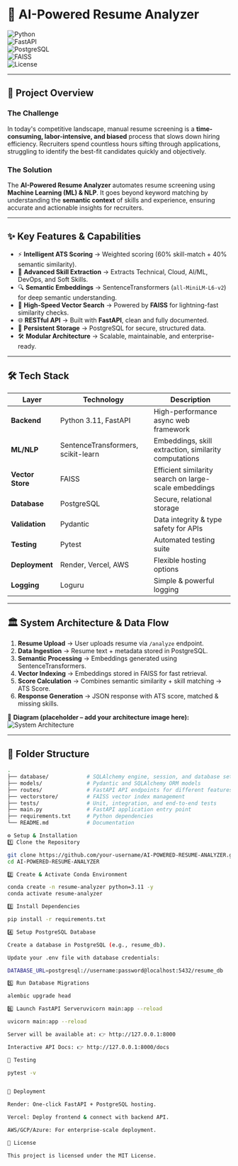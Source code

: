 # 🚀 AI-Powered Resume Analyzer  

![Python](https://img.shields.io/badge/Python-3.11-blue)  
![FastAPI](https://img.shields.io/badge/FastAPI-Framework-green)  
![PostgreSQL](https://img.shields.io/badge/Database-PostgreSQL-blue)  
![FAISS](https://img.shields.io/badge/Vector%20Search-FAISS-orange)  
![License](https://img.shields.io/badge/License-MIT-yellow)  

---

## 🌟 Project Overview  

### The Challenge  
In today's competitive landscape, manual resume screening is a **time-consuming, labor-intensive, and biased** process that slows down hiring efficiency. Recruiters spend countless hours sifting through applications, struggling to identify the best-fit candidates quickly and objectively.  

### The Solution  
The **AI-Powered Resume Analyzer** automates resume screening using **Machine Learning (ML) & NLP**. It goes beyond keyword matching by understanding the **semantic context** of skills and experience, ensuring accurate and actionable insights for recruiters.  

---

## ✨ Key Features & Capabilities  
- ⚡ **Intelligent ATS Scoring** → Weighted scoring (60% skill-match + 40% semantic similarity).  
- 🧠 **Advanced Skill Extraction** → Extracts Technical, Cloud, AI/ML, DevOps, and Soft Skills.  
- 🔍 **Semantic Embeddings** → SentenceTransformers (`all-MiniLM-L6-v2`) for deep semantic understanding.  
- 🚀 **High-Speed Vector Search** → Powered by **FAISS** for lightning-fast similarity checks.  
- 🌐 **RESTful API** → Built with **FastAPI**, clean and fully documented.  
- 💾 **Persistent Storage** → PostgreSQL for secure, structured data.  
- 🛠 **Modular Architecture** → Scalable, maintainable, and enterprise-ready.  

---

## 🛠 Tech Stack  

| Layer            | Technology                           | Description                                                                 |
|------------------|--------------------------------------|-----------------------------------------------------------------------------|
| **Backend**      | Python 3.11, FastAPI                 | High-performance async web framework                                        |
| **ML/NLP**       | SentenceTransformers, scikit-learn   | Embeddings, skill extraction, similarity computations                      |
| **Vector Store** | FAISS                                | Efficient similarity search on large-scale embeddings                       |
| **Database**     | PostgreSQL                           | Secure, relational storage                                                  |
| **Validation**   | Pydantic                             | Data integrity & type safety for APIs                                       |
| **Testing**      | Pytest                               | Automated testing suite                                                     |
| **Deployment**   | Render, Vercel, AWS                  | Flexible hosting options                                                    |
| **Logging**      | Loguru                               | Simple & powerful logging                                                   |

---

## 🏛 System Architecture & Data Flow  

1. **Resume Upload** → User uploads resume via `/analyze` endpoint.  
2. **Data Ingestion** → Resume text + metadata stored in PostgreSQL.  
3. **Semantic Processing** → Embeddings generated using SentenceTransformers.  
4. **Vector Indexing** → Embeddings stored in FAISS for fast retrieval.  
5. **Score Calculation** → Combines semantic similarity + skill matching → ATS Score.  
6. **Response Generation** → JSON response with ATS score, matched & missing skills.  

📌 **Diagram (placeholder – add your architecture image here):**  
![System Architecture](assets/architecture.png)  

---

## 📂 Folder Structure  

```bash
.
├── database/            # SQLAlchemy engine, session, and database setup
├── models/              # Pydantic and SQLAlchemy ORM models
├── routes/              # FastAPI API endpoints for different features
├── vectorstore/         # FAISS vector index management
├── tests/               # Unit, integration, and end-to-end tests
├── main.py              # FastAPI application entry point
├── requirements.txt     # Python dependencies
└── README.md            # Documentation

⚙️ Setup & Installation
1️⃣ Clone the Repository

git clone https://github.com/your-username/AI-POWERED-RESUME-ANALYZER.git
cd AI-POWERED-RESUME-ANALYZER

2️⃣ Create & Activate Conda Environment

conda create -n resume-analyzer python=3.11 -y
conda activate resume-analyzer

3️⃣ Install Dependencies

pip install -r requirements.txt

4️⃣ Setup PostgreSQL Database

Create a database in PostgreSQL (e.g., resume_db).

Update your .env file with database credentials:

DATABASE_URL=postgresql://username:password@localhost:5432/resume_db

5️⃣ Run Database Migrations

alembic upgrade head

6️⃣ Launch FastAPI Serveruvicorn main:app --reload

uvicorn main:app --reload

Server will be available at: 👉 http://127.0.0.1:8000

Interactive API Docs: 👉 http://127.0.0.1:8000/docs

🧪 Testing

pytest -v


🚀 Deployment

Render: One-click FastAPI + PostgreSQL hosting.

Vercel: Deploy frontend & connect with backend API.

AWS/GCP/Azure: For enterprise-scale deployment.

📜 License

This project is licensed under the MIT License.

